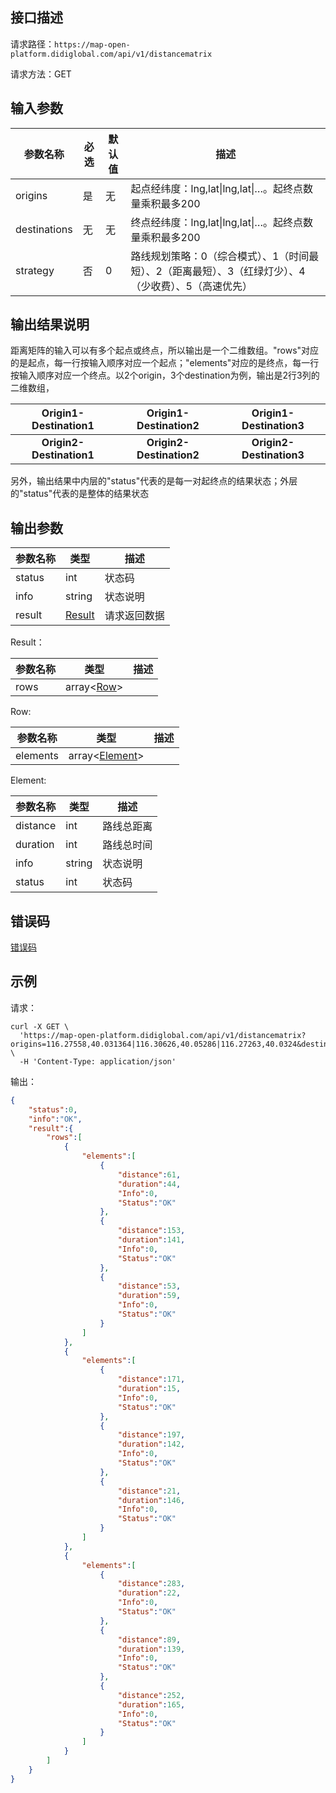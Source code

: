 ## 接口描述
请求路径：`https://map-open-platform.didiglobal.com/api/v1/distancematrix`

请求方法：GET
## 输入参数
|参数名称 | 必选 | 默认值 | 描述|
|--------|-----|-----|-----|
|origins| 是 | 无 |起点经纬度：lng,lat&#124;lng,lat&#124;…。起终点数量乘积最多200 |
|destinations | 无 | 无 | 终点经纬度：lng,lat&#124;lng,lat&#124;…。起终点数量乘积最多200|
|strategy  | 否 | 0 |路线规划策略：0（综合模式）、1（时间最短）、2（距离最短）、3（红绿灯少）、4（少收费）、5（高速优先）|

## 输出结果说明

​    距离矩阵的输入可以有多个起点或终点，所以输出是一个二维数组。"rows"对应的是起点，每一行按输入顺序对应一个起点；"elements"对应的是终点，每一行按输入顺序对应一个终点。以2个origin，3个destination为例，输出是2行3列的二维数组，

| Origin1-Destination1     | Origin1-Destination2     | Origin1-Destination3     |
| ------------------------ | ------------------------ | ------------------------ |
| <center>**Origin2-Destination1**</center> | <center>**Origin2-Destination2**</center> | <center>**Origin2-Destination3**</center> |

​    另外，输出结果中内层的"status"代表的是每一对起终点的结果状态；外层的"status"代表的是整体的结果状态

## 输出参数

|参数名称  | 类型 | 描述|
|--------|-----|-----|
|status | int  |状态码 |
|info|string|状态说明	|
|result | [Result](#Result)|请求返回数据 |

<span id="Result"></span>
Result：

|参数名称  | 类型 | 描述 |
|--------|-----|-----|
|rows | array<[Row](#Row)> |  |

<span id="Row"></span>
Row:

|参数名称  | 类型 | 描述 |
|--------|-----|-----|
|elements   | array<[Element](#Element)> |     |

<span id="Element"></span>
Element:

|参数名称  | 类型 | 描述 |
|--------|-----|-----|
|distance   | int | 路线总距离 |
|duration | int | 路线总时间 |
|info | string | 状态说明 |
|status | int | 状态码 |

## 错误码
[错误码](/static/docs-content/products/地图开放平台/错误码.md#errorCode)

## 示例

请求：
``` shell
curl -X GET \
  'https://map-open-platform.didiglobal.com/api/v1/distancematrix?origins=116.27558,40.031364|116.30626,40.05286|116.27263,40.0324&destinations=116.33089,39.887142|116.49133,39.96241|116.49339,39.96434' \
  -H 'Content-Type: application/json'
```
输出：
``` json
{
    "status":0,
    "info":"OK",
    "result":{
        "rows":[
            {
                "elements":[
                    {
                        "distance":61,
                        "duration":44,
                        "Info":0,
                        "Status":"OK"
                    },
                    {
                        "distance":153,
                        "duration":141,
                        "Info":0,
                        "Status":"OK"
                    },
                    {
                        "distance":53,
                        "duration":59,
                        "Info":0,
                        "Status":"OK"
                    }
                ]
            },
            {
                "elements":[
                    {
                        "distance":171,
                        "duration":15,
                        "Info":0,
                        "Status":"OK"
                    },
                    {
                        "distance":197,
                        "duration":142,
                        "Info":0,
                        "Status":"OK"
                    },
                    {
                        "distance":21,
                        "duration":146,
                        "Info":0,
                        "Status":"OK"
                    }
                ]
            },
            {
                "elements":[
                    {
                        "distance":283,
                        "duration":22,
                        "Info":0,
                        "Status":"OK"
                    },
                    {
                        "distance":89,
                        "duration":139,
                        "Info":0,
                        "Status":"OK"
                    },
                    {
                        "distance":252,
                        "duration":165,
                        "Info":0,
                        "Status":"OK"
                    }
                ]
            }
        ]
    }
}
```

